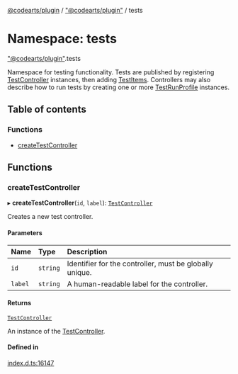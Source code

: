 [@codearts/plugin](../README.md) / ["@codearts/plugin"](_codearts_plugin_.md) / tests

# Namespace: tests

["@codearts/plugin"](_codearts_plugin_.md).tests

Namespace for testing functionality. Tests are published by registering
[TestController](../interfaces/codearts_plugin_.TestController.md) instances, then adding [TestItems](../interfaces/codearts_plugin_.TestItem.md).
Controllers may also describe how to run tests by creating one or more
[TestRunProfile](../interfaces/codearts_plugin_.TestRunProfile.md) instances.

## Table of contents

### Functions

- [createTestController](codearts_plugin_.tests.md#createtestcontroller)

## Functions

### createTestController

▸ **createTestController**(`id`, `label`): [`TestController`](../interfaces/codearts_plugin_.TestController.md)

Creates a new test controller.

#### Parameters

| Name | Type | Description |
| :------ | :------ | :------ |
| `id` | `string` | Identifier for the controller, must be globally unique. |
| `label` | `string` | A human-readable label for the controller. |

#### Returns

[`TestController`](../interfaces/codearts_plugin_.TestController.md)

An instance of the [TestController](../interfaces/codearts_plugin_.TestController.md).

#### Defined in

[index.d.ts:16147](https://github.com/huaweicloud/cloudide-plugin-api/blob/03b481c/index.d.ts#L16147)
